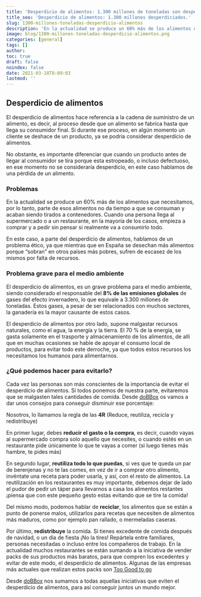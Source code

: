 ```yaml
---
title: 'Desperdicio de alimentos: 1.300 millones de toneladas son desperdiciadas al año'
title_seo: 'Desperdicio de alimentos: 1.300 millones desperdiciados.'
slug: 1300-millones-toneladas-desperdicio-alimentos
description: 'En la actualidad se produce un 60% más de los alimentos que necesitamos, el desperdicio de alimentos cada vez es mayor.'
image: blog/1300-millones-toneladas-desperdicio-alimentos.png
categories: [general]
tags: []
author: 
toc: true
draft: false
noindex: false
date: 2021-03-18T8:09:03
lastmod: ''
---
```


## Desperdicio de alimentos

El desperdicio de alimentos hace referencia a la cadena de suministro de un alimento, es decir, al proceso desde que un alimento se fabrica hasta que llega su consumidor final. Si durante ese proceso, en algún momento un cliente se deshace de un producto, ya se podría considerar desperdicio de alimentos.

No obstante, es importante diferenciar que cuando un producto antes de llegar al consumidor se tira porque esta estropeado, o incluso defectuoso, en ese momento no se consideraría desperdicio, en este caso hablamos de una pérdida de un alimento.

### Problemas

En la actualidad se produce un 60% más de los alimentos que necesitamos, por lo tanto, parte de esos alimentos no da tiempo a que se consuman y acaban siendo tirados a contenedores. Cuando una persona llega al supermercado o a un restaurante, en la mayoría de los casos, empieza a comprar y a pedir sin pensar si realmente va a consumirlo todo.

En este caso, a parte del desperdicio de alimentos, hablamos de un problema ético, ya que mientras que en España se desechan más alimentos porque “sobran” en otros países más pobres, sufren de escasez de los mismos por falta de recursos.

### Problema grave para el medio ambiente

El desperdicio de alimentos, es un grave problema para el medio ambiente, siendo considerado el responsable del **8% de las emisiones globales** de gases del efecto invernadero, lo que equivale a 3.300 millones de toneladas. Estos gases, a pesar de ser relacionados con muchos sectores, la ganadería es la mayor causante de estos casos.

El desperdicio de alimentos por otro lado, supone malgastar recursos naturales, como el agua, la energía y la tierra. El 70 % de la energía, se gasta solamente en el trasporte y almacenamiento de los alimentos, de allí que en muchas ocasiones se hable de apoyar el consumo local de productos, para evitar todo este derroche, ya que todos estos recursos los necesitamos los humanos para alimentarnos.

### ¿Qué podemos hacer para evitarlo?

Cada vez las personas son más conscientes de la importancia de evitar el desperdicio de alimentos. Si todos ponemos de nuestra parte, evitaremos que se malgasten tales cantidades de comida. Desde [doBBox](/) os vamos a dar unos consejos para conseguir disminuir ese porcentaje:

Nosotros, lo llamamos la regla de las **4R** (Reduce, reutiliza, recicla y redistribuye)

En primer lugar, debes **reducir el gasto o la compra**, es decir, cuando vayas al supermercado compra solo aquello que necesites, o cuando estés en un restaurante pide únicamente lo que te vayas a comer (si luego tienes más hambre, te pides más)

En segundo lugar, **reutiliza todo lo que puedas**, si ves que te queda un par de berenjenas y no te las comes, en vez de ir a comprar otro alimento, invéntate una receta para poder usarla, y así, con el resto de alimentos. La reutilización en los restaurantes es muy importante, debemos dejar de lado el pudor de pedir un táper para llevarnos a casa los alimentos restantes ¡piensa que con este pequeño gesto estas evitando que se tire la comida!

Del mismo modo, podemos hablar de **reciclar**, los alimentos que se están a punto de ponerse malos, utilizarlos para recetas que necesiten de alimentos más maduros, como por ejemplo pan rallado, o mermeladas caseras.

Por último, **redistribuye** la comida. Si tienes excedente de comida después de navidad, o un día de fiesta ¡No la tires! Repártela entre familiares, personas necesitadas o incluso entre los compañeros de trabajo. En la actualidad muchos restaurantes se están sumando a la iniciativa de vender packs de sus productos más baratos, para que compren los excedentes y evitar de este modo, el desperdicio de alimentos. Algunas de las empresas más actuales que realizan estos packs son [Too Good to go](https://www.toogoodtogo.com/es)

Desde [doBBox](/) nos sumamos a todas aquellas iniciativas que eviten el desperdicio de alimentos, para así conseguir juntos un mundo mejor.
